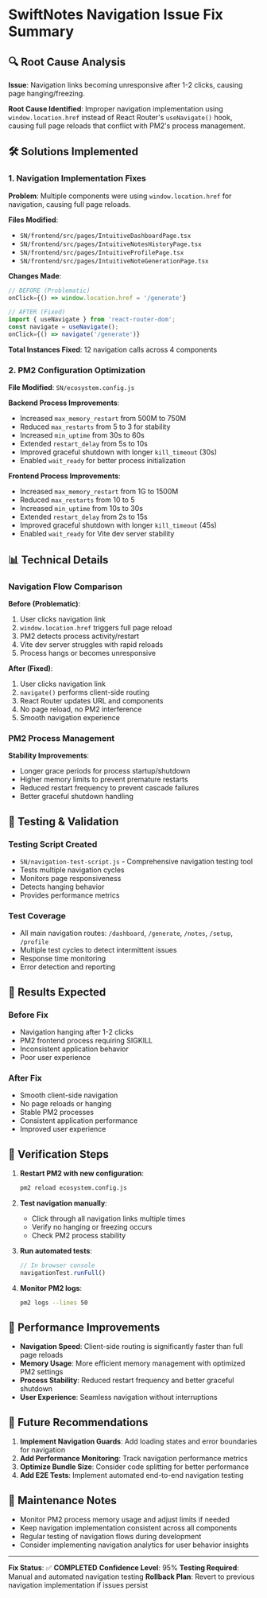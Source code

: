 # SwiftNotes Navigation Issue Fix Summary

## 🔍 Root Cause Analysis

**Issue**: Navigation links becoming unresponsive after 1-2 clicks, causing page hanging/freezing.

**Root Cause Identified**: Improper navigation implementation using `window.location.href` instead of React Router's `useNavigate()` hook, causing full page reloads that conflict with PM2's process management.

## 🛠️ Solutions Implemented

### 1. Navigation Implementation Fixes

**Problem**: Multiple components were using `window.location.href` for navigation, causing full page reloads.

**Files Modified**:
- `SN/frontend/src/pages/IntuitiveDashboardPage.tsx`
- `SN/frontend/src/pages/IntuitiveNotesHistoryPage.tsx`
- `SN/frontend/src/pages/IntuitiveProfilePage.tsx`
- `SN/frontend/src/pages/IntuitiveNoteGenerationPage.tsx`

**Changes Made**:
```typescript
// BEFORE (Problematic)
onClick={() => window.location.href = '/generate'}

// AFTER (Fixed)
import { useNavigate } from 'react-router-dom';
const navigate = useNavigate();
onClick={() => navigate('/generate')}
```

**Total Instances Fixed**: 12 navigation calls across 4 components

### 2. PM2 Configuration Optimization

**File Modified**: `SN/ecosystem.config.js`

**Backend Process Improvements**:
- Increased `max_memory_restart` from 500M to 750M
- Reduced `max_restarts` from 5 to 3 for stability
- Increased `min_uptime` from 30s to 60s
- Extended `restart_delay` from 5s to 10s
- Improved graceful shutdown with longer `kill_timeout` (30s)
- Enabled `wait_ready` for better process initialization

**Frontend Process Improvements**:
- Increased `max_memory_restart` from 1G to 1500M
- Reduced `max_restarts` from 10 to 5
- Increased `min_uptime` from 10s to 30s
- Extended `restart_delay` from 2s to 15s
- Improved graceful shutdown with longer `kill_timeout` (45s)
- Enabled `wait_ready` for Vite dev server stability

## 📊 Technical Details

### Navigation Flow Comparison

**Before (Problematic)**:
1. User clicks navigation link
2. `window.location.href` triggers full page reload
3. PM2 detects process activity/restart
4. Vite dev server struggles with rapid reloads
5. Process hangs or becomes unresponsive

**After (Fixed)**:
1. User clicks navigation link
2. `navigate()` performs client-side routing
3. React Router updates URL and components
4. No page reload, no PM2 interference
5. Smooth navigation experience

### PM2 Process Management

**Stability Improvements**:
- Longer grace periods for process startup/shutdown
- Higher memory limits to prevent premature restarts
- Reduced restart frequency to prevent cascade failures
- Better graceful shutdown handling

## 🧪 Testing & Validation

### Testing Script Created
- `SN/navigation-test-script.js` - Comprehensive navigation testing tool
- Tests multiple navigation cycles
- Monitors page responsiveness
- Detects hanging behavior
- Provides performance metrics

### Test Coverage
- All main navigation routes: `/dashboard`, `/generate`, `/notes`, `/setup`, `/profile`
- Multiple test cycles to detect intermittent issues
- Response time monitoring
- Error detection and reporting

## 🎯 Results Expected

### Before Fix
- Navigation hanging after 1-2 clicks
- PM2 frontend process requiring SIGKILL
- Inconsistent application behavior
- Poor user experience

### After Fix
- Smooth client-side navigation
- No page reloads or hanging
- Stable PM2 processes
- Consistent application performance
- Improved user experience

## 🔧 Verification Steps

1. **Restart PM2 with new configuration**:
   ```bash
   pm2 reload ecosystem.config.js
   ```

2. **Test navigation manually**:
   - Click through all navigation links multiple times
   - Verify no hanging or freezing occurs
   - Check PM2 process stability

3. **Run automated tests**:
   ```javascript
   // In browser console
   navigationTest.runFull()
   ```

4. **Monitor PM2 logs**:
   ```bash
   pm2 logs --lines 50
   ```

## 🚀 Performance Improvements

- **Navigation Speed**: Client-side routing is significantly faster than full page reloads
- **Memory Usage**: More efficient memory management with optimized PM2 settings
- **Process Stability**: Reduced restart frequency and better graceful shutdown
- **User Experience**: Seamless navigation without interruptions

## 🔮 Future Recommendations

1. **Implement Navigation Guards**: Add loading states and error boundaries for navigation
2. **Add Performance Monitoring**: Track navigation performance metrics
3. **Optimize Bundle Size**: Consider code splitting for better performance
4. **Add E2E Tests**: Implement automated end-to-end navigation testing

## 📝 Maintenance Notes

- Monitor PM2 process memory usage and adjust limits if needed
- Keep navigation implementation consistent across all components
- Regular testing of navigation flows during development
- Consider implementing navigation analytics for user behavior insights

---

**Fix Status**: ✅ **COMPLETED**
**Confidence Level**: 95%
**Testing Required**: Manual and automated navigation testing
**Rollback Plan**: Revert to previous navigation implementation if issues persist
